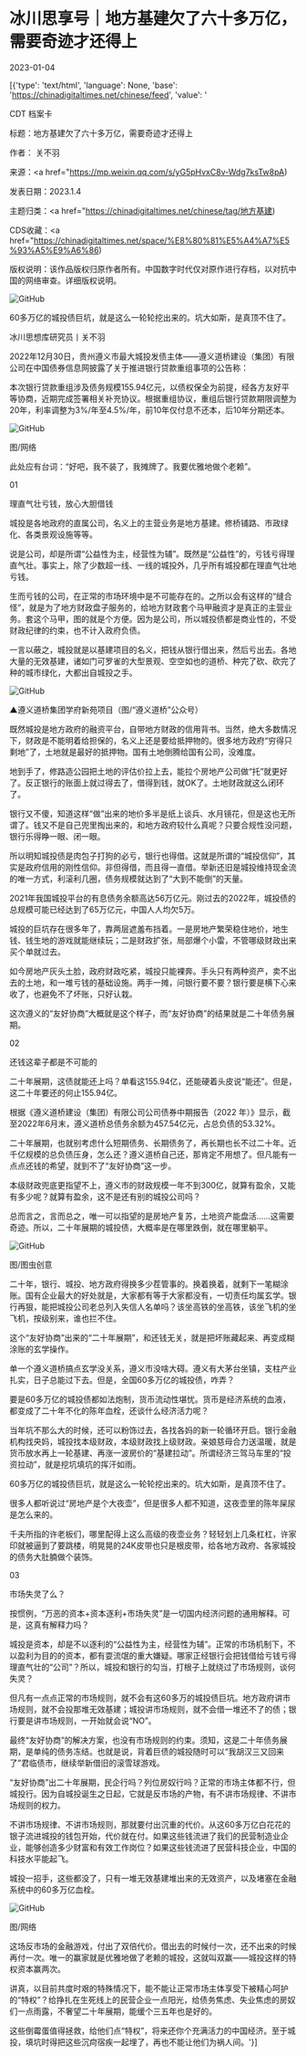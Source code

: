 # 冰川思享号｜地方基建欠了六十多万亿，需要奇迹才还得上

2023-01-04

[{'type': 'text/html', 'language': None, 'base': 'https://chinadigitaltimes.net/chinese/feed', 'value': '

CDT 档案卡

标题：地方基建欠了六十多万亿，需要奇迹才还得上

作者： 关不羽

来源：<a href="https://mp.weixin.qq.com/s/yG5pHvxC8v-Wdg7ksTw8pA)

发表日期：2023.1.4

主题归类：<a href="https://chinadigitaltimes.net/chinese/tag/地方基建)

CDS收藏：<a href="https://chinadigitaltimes.net/space/%E8%80%81%E5%A4%A7%E5%93%A5%E9%A6%86)

版权说明：该作品版权归原作者所有。中国数字时代仅对原作进行存档，以对抗中国的网络审查。详细版权说明。





![GitHub](https://chinadigitaltimes.net/chinese/files/2023/01/image-1672833609555.png)

60多万亿的城投债巨坑，就是这么一轮轮挖出来的。坑大如斯，是真顶不住了。

冰川思想库研究员丨关不羽

2022年12月30日，贵州遵义市最大城投发债主体——遵义道桥建设（集团）有限公司在中国债券信息网披露了关于推进银行贷款重组事项的公告称：



本次银行贷款重组涉及债务规模155.94亿元，以债权保全为前提，经各方友好平等协商，近期完成签署相关补充协议。根据重组协议，重组后银行贷款期限调整为20年，利率调整为3%/年至4.5%/年，前10年仅付息不还本，后10年分期还本。



![GitHub](https://chinadigitaltimes.net/chinese/files/2023/01/post-691699-63b56e0f4797c.)

图/网络

此处应有台词：“好吧，我不装了，我摊牌了。我要优雅地做个老赖”。

01

理直气壮亏钱，放心大胆借钱

城投是各地政府的直属公司，名义上的主营业务是地方基建。修桥铺路、市政绿化、各类景观设施等等。

说是公司，却是所谓“公益性为主，经营性为辅”。既然是“公益性”的，亏钱亏得理直气壮。事实上，除了少数超一线、一线的城投外，几乎所有城投都在理直气壮地亏钱。

生而亏钱的公司，在正常的市场环境中是不可能存在的。之所以会有这样的“缝合怪”，就是为了地方财政盘子服务的，给地方财政套个马甲融资才是真正的主营业务。套这个马甲，图的就是个方便。因为是公司，所以城投债都是商业性的，不受财政纪律的约束，也不计入政府负债。

一言以蔽之，城投就是以基建项目的名义，把钱从银行借出来，然后亏出去。各地大量的无效基建，诸如门可罗雀的大型景观、空空如也的道桥、种完了砍、砍完了种的城市绿化，大都出自城投之手。

![GitHub](https://chinadigitaltimes.net/chinese/files/2023/01/post-691699-63b56e0f53f2e.)

▲遵义道桥集团学府新苑项目（图/“遵义道桥”公众号）

既然城投是地方政府的融资平台，自带地方财政的信用背书。当然，绝大多数情况下，财政是不能明着给担保的，名义上还是要给抵押物的。很多地方政府“穷得只剩地”了，土地就是最好的抵押物。国有土地倒腾给国有公司，没难度。

地到手了，修路造公园把土地的评估价拉上去，能拉个房地产公司做“托”就更好了。反正银行的账面上就过得去了，借得到钱，就OK了。土地财政就这么闭环了。

银行又不傻，知道这样“做”出来的地价多半是纸上谈兵、水月镜花，但是这也无所谓了。钱又不是自己兜里掏出来的，和地方政府较什么真呢？只要合规性没问题，银行乐得睁一眼、闭一眼。

所以明知城投债是肉包子打狗的必亏，银行也得借。这就是所谓的“城投信仰”，其实是政府信用的刚性信仰。非但得借，而且得一直借。举新还旧是城投维持现金流的唯一方式，利滚利几圈，债务规模就达到了“大到不能倒”的天量。

2021年我国城投平台的有息债务余额高达56万亿元。刚过去的2022年，城投债的总规模可能已经达到了65万亿元，中国人人均欠5万。

城投的巨坑存在很多年了，靠两层遮羞布挡着。一是房地产繁荣稳住地价，地生钱、钱生地的游戏就能继续玩；二是财政扩张，局部爆个小雷，不管哪级财政出来买个单就过去。

如今房地产灰头土脸，政府财政吃紧，城投只能裸奔。手头只有两种资产，卖不出去的土地，和一堆亏钱的基础设施。两手一摊，问银行要不要？银行要是横下心来收了，也避免不了坏账，只好认栽。

这次遵义的“友好协商”大概就是这个样子，而“友好协商”的结果就是二十年债务展期。

02

还钱这辈子都是不可能的

二十年展期，这债就能还上吗？单看这155.94亿，还能硬着头皮说“能还”。但是，这二十年要还的何止155.94亿。

根据《遵义道桥建设（集团）有限公司公司债券中期报告（2022 年）》显示，截至2022年6月末，遵义道桥总债务余额为457.54亿元，占总负债的53.32%。

二十年展期，也就别考虑什么短期债务、长期债务了，再长期也长不过二十年。近千亿规模的总负债压身，怎么还？遵义道桥自己还，那肯定不用想了。但凡能有一点点还钱的希望，就到不了“友好协商”这一步。

本级财政兜底更指望不上，遵义市的财政规模一年不到300亿，就算有盈余，又能有多少呢？就算有盈余，这不是还有别的城投公司吗？

总而言之，言而总之，唯一可以指望的是房地产复苏，土地资产能盘活……这需要奇迹。所以，二十年展期的城投债，大概率是在哪里跌倒，就在哪里躺平。

![GitHub](https://chinadigitaltimes.net/chinese/files/2023/01/post-691699-63b56e0f60b5a.)

图/图虫创意

二十年，银行、城投、地方政府得换多少茬管事的。换着换着，就剩下一笔糊涂账。国有企业最大的好处就是，大家都有等于大家都没有，一切责任均属玄学。银行再狠，能把城投公司老总列入失信人名单吗？该坐高铁的坐高铁，该坐飞机的坐飞机，按级别来，谁也拦不住。

这个“友好协商”出来的“二十年展期”，和还钱无关，就是把坏账藏起来、再变成糊涂账的玄学操作。

单一个遵义道桥搞点玄学没关系，遵义市没啥大碍。遵义有大茅台坐镇，支柱产业扎实，日子总能过下去。但是，全国60多万亿的城投债，咋弄？

要是60多万亿的城投债都如法炮制，货币流动性堪忧。货币是经济系统的血液，都变成了二十年不化的陈年血栓，还谈什么经济活力呢？

当年坑不那么大的时候，还可以粉饰过去，各找各妈的新一轮循环开启。银行金融机构找央妈，城投找本级财政，本级财政找上级财政。亲娘慈母合力送温暖，就是货币放水再上一轮基建、再涨一波房价的“基建拉动”。所谓经济三驾马车里的“投资拉动”，就是挖坑填坑的挥汗如雨。

60多万亿的城投债巨坑，就是这么一轮轮挖出来的。坑大如斯，是真顶不住了。

很多人都听说过“房地产是个大夜壶”，但是很多人都不知道，这夜壶里的陈年屎尿是怎么来的。

千夫所指的许老板们，哪里配得上这么高级的夜壶业务？轻轻划上几条杠杠，许家印就被逼到了要跳楼，明晃晃的24K皮带也只是根皮带，给各地方政府、各家城投的债务大肚腩做个装饰。

03

市场失灵了么？

按惯例，“万恶的资本+资本逐利+市场失灵”是一切国内经济问题的通用解释。可是，这真有解释力吗？

城投是资本，却是不以逐利的“公益性为主，经营性为辅”。正常的市场机制下，不以盈利为目的的资本，都有耍流氓的重大嫌疑。哪家正经银行会把钱借给亏钱亏得理直气壮的“公司”？所以，城投和银行的勾当，打根子上就绕过了市场规则，谈何失灵？

但凡有一点点正常的市场规则，就不会有这60多万的城投债巨坑。地方政府讲市场规则，就不会投那堆无效基建；城投讲市场规则，就不会借一堆还不了的债；银行要是讲市场规则，一开始就会说“NO”。

最终“友好协商”的解决方案，也没有市场规则的约束。须知，这是二十年债务展期，是单纯的债务冻结。也就是说，背着巨债的城投随时可以“我胡汉三又回来了”君临债市，继续举新借旧的滚雪球游戏。

“友好协商”出二十年展期，民企行吗？列位房奴行吗？正常的市场主体都不行，但城投行。因为自城投诞生之日起，它就是反市场的产物，有不讲市场规律、不讲市场规则的权力。

不讲市场规律、不讲市场规则，那就要付出沉重的代价。从这60多万亿白花花的银子流进城投的钱包开始，代价就在付。如果这些钱流进了我们的民营制造业企业，能够创造多少财富和有效工作岗位？如果这些钱流进了民营科技企业，中国的科技水平能起飞。

城投一招手，这些都没了，只有一堆无效基建堆出来的无效资产，以及堵塞在金融系统中的60多万亿血栓。

![GitHub](https://chinadigitaltimes.net/chinese/files/2023/01/post-691699-63b56e0f6e655.png)

图/网络

这场反市场的金融游戏，付出了双倍代价。借出去的时候付一次，还不出来的时候再付一次。唯一的赢家就是优雅地做了老赖的城投，这就叫双赢——城投这样的特权资本赢两次。

讲真，以目前共度时艰的特殊情况下，能不能让正常市场主体享受下被精心呵护的“特权”？给挣扎在生死线上的民营企业一点阳光，给债务焦虑、失业焦虑的房奴们一点雨露，不奢望二十年展期，能缓个三五年也是好的。

这些倒霉蛋值得拯救，给他们点“特权”，将来还你个充满活力的中国经济。至于城投，填坑时得把这些沉疴宿疾一起埋了，再也不能让他们为祸人间。'}]